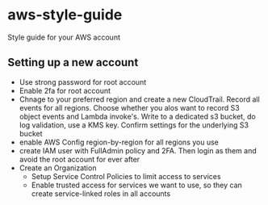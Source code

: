 # aws-style-guide
Style guide for your AWS account

## Setting up a new account

* Use strong password for root account
* Enable 2fa for root account
* Chnage to your preferred region and create a new CloudTrail. Record all events for all regions. Choose whether you alos want to record S3 object events and Lambda invoke's. Write to a dedicated s3 bucket, do log validation, use a KMS key. Confirm settings for the underlying S3 bucket
* enable AWS Config region-by-region for all regions you use
* create IAM user with FullAdmin policy and 2FA. Then login as them and avoid the root account for ever after
* Create an Organization
  * Setup Service Control Policies to limit access to services
  * Enable trusted access for services we want to use, so they can create service-linked roles in all accounts
